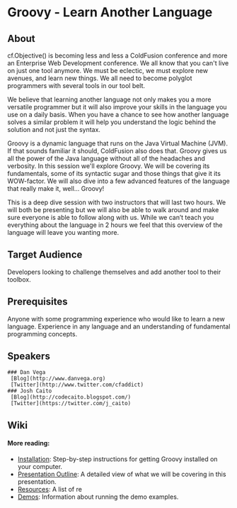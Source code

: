 # Groovy - Learn Another Language

## About

cf.Objective() is becoming less and less a ColdFusion conference and more an Enterprise Web Development conference. We all know that you can't live on just one tool anymore. We must be eclectic, we must explore new avenues, and learn new things. We all need to become polyglot programmers with several tools in our tool belt. 

We believe that learning another language not only makes you a more versatile programmer but it will also improve your skills in the language you use on a daily basis. When you have a chance to see how another language solves a similar problem it will help you understand the logic behind the solution and not just the syntax.

Groovy is a dynamic language that runs on the Java Virtual Machine (JVM). If that sounds familiar it should, ColdFusion also does that. Groovy gives us all the power of the Java language without all of the headaches and verbosity.  In this session we'll explore Groovy. We will be covering its fundamentals, some of its syntactic sugar and those things that give it its WOW-factor. We will also dive into a few advanced features of the language that really make it, well... Groovy!

This is a deep dive session with two instructors that will last two hours. We will both be presenting but we will also be able to walk around and make sure everyone is able to follow along with us. While we can’t teach you everything about the language in 2 hours we feel that this overview of the language will leave you wanting more.

## Target Audience

Developers looking to challenge themselves and add another tool to their toolbox.

## Prerequisites

Anyone with some programming experience who would like to learn a new language. Experience in any language and an understanding of fundamental programming concepts.

## Speakers

	### Dan Vega
	 [Blog](http://www.danvega.org)
	 [Twitter](http://www.twitter.com/cfaddict)
	### Josh Caito
	 [Blog](http://codecaito.blogspot.com/)
	 [Twitter](https://twitter.com/j_caito)  

## Wiki

#### More reading:
- [Installation](https://github.com/cfaddict/cfo-groovy/wiki/Installation): Step-by-step instructions for getting Groovy installed on your computer.
- [Presentation Outline](https://github.com/cfaddict/cfo-groovy/wiki/Presentation-Outline): A detailed view of what we will be covering in this presentation.
- [Resources](https://github.com/cfaddict/cfo-groovy/wiki/Resoures): A list of re
- [Demos](https://github.com/cfaddict/cfo-groovy/wiki/Demos): Information about running the demo examples.

